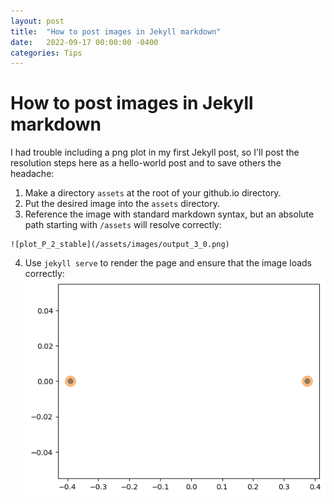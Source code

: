 ```yaml
---
layout: post
title:  "How to post images in Jekyll markdown"
date:   2022-09-17 00:00:00 -0400
categories: Tips
---
```

# How to post images in Jekyll markdown

I had trouble including a png plot in my first Jekyll post, so I'll post the resolution steps here as a hello-world post and to save others the headache:

1. Make a directory `assets` at the root of your github.io directory.
2. Put the desired image into the `assets` directory.
3. Reference the image with standard markdown syntax, but an absolute path starting with `/assets` will resolve correctly:
```
![plot_P_2_stable](/assets/images/output_3_0.png)
```
4. Use `jekyll serve` to render the page and ensure that the image loads correctly:
![plot_P_2_stable](/assets/images/output_3_0.png)

